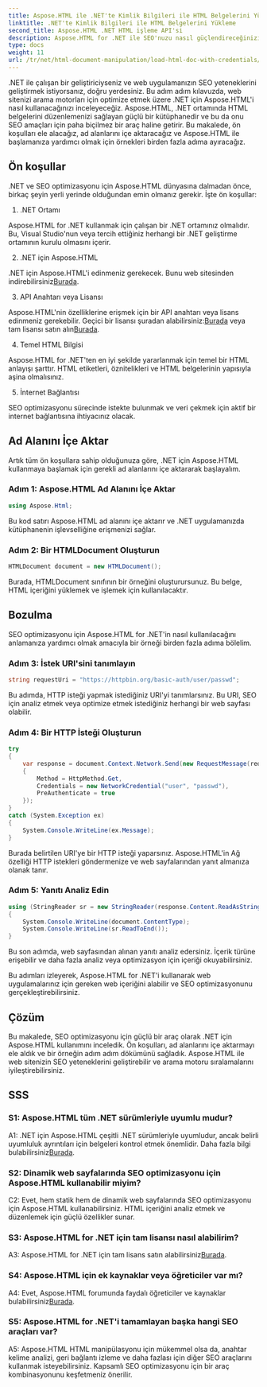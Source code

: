 ```yaml
---
title: Aspose.HTML ile .NET'te Kimlik Bilgileri ile HTML Belgelerini Yükleme
linktitle: .NET'te Kimlik Bilgileri ile HTML Belgelerini Yükleme
second_title: Aspose.HTML .NET HTML işleme API'si
description: Aspose.HTML for .NET ile SEO'nuzu nasıl güçlendireceğinizi öğrenin. Sıralamaları artırın, web içeriğini analiz edin ve arama motorları için optimize edin.
type: docs
weight: 11
url: /tr/net/html-document-manipulation/load-html-doc-with-credentials/
---
```


.NET ile çalışan bir geliştiriciyseniz ve web uygulamanızın SEO yeteneklerini geliştirmek istiyorsanız, doğru yerdesiniz. Bu adım adım kılavuzda, web sitenizi arama motorları için optimize etmek üzere .NET için Aspose.HTML'i nasıl kullanacağınızı inceleyeceğiz. Aspose.HTML, .NET ortamında HTML belgelerini düzenlemenizi sağlayan güçlü bir kütüphanedir ve bu da onu SEO amaçları için paha biçilmez bir araç haline getirir. Bu makalede, ön koşulları ele alacağız, ad alanlarını içe aktaracağız ve Aspose.HTML ile başlamanıza yardımcı olmak için örnekleri birden fazla adıma ayıracağız.

## Ön koşullar

.NET ve SEO optimizasyonu için Aspose.HTML dünyasına dalmadan önce, birkaç şeyin yerli yerinde olduğundan emin olmanız gerekir. İşte ön koşullar:

1. .NET Ortamı

Aspose.HTML for .NET kullanmak için çalışan bir .NET ortamınız olmalıdır. Bu, Visual Studio'nun veya tercih ettiğiniz herhangi bir .NET geliştirme ortamının kurulu olmasını içerir.

2. .NET için Aspose.HTML

.NET için Aspose.HTML'i edinmeniz gerekecek. Bunu web sitesinden indirebilirsiniz[Burada](https://releases.aspose.com/html/net/). 

3. API Anahtarı veya Lisansı

 Aspose.HTML'nin özelliklerine erişmek için bir API anahtarı veya lisans edinmeniz gerekebilir. Geçici bir lisansı şuradan alabilirsiniz:[Burada](https://purchase.aspose.com/temporary-license/) veya tam lisansı satın alın[Burada](https://purchase.aspose.com/buy).

4. Temel HTML Bilgisi

Aspose.HTML for .NET'ten en iyi şekilde yararlanmak için temel bir HTML anlayışı şarttır. HTML etiketleri, öznitelikleri ve HTML belgelerinin yapısıyla aşina olmalısınız.

5. İnternet Bağlantısı

SEO optimizasyonu sürecinde istekte bulunmak ve veri çekmek için aktif bir internet bağlantısına ihtiyacınız olacak.

## Ad Alanını İçe Aktar

Artık tüm ön koşullara sahip olduğunuza göre, .NET için Aspose.HTML kullanmaya başlamak için gerekli ad alanlarını içe aktararak başlayalım.

### Adım 1: Aspose.HTML Ad Alanını İçe Aktar

```csharp
using Aspose.Html;
```

Bu kod satırı Aspose.HTML ad alanını içe aktarır ve .NET uygulamanızda kütüphanenin işlevselliğine erişmenizi sağlar.

### Adım 2: Bir HTMLDocument Oluşturun

```csharp
HTMLDocument document = new HTMLDocument();
```

Burada, HTMLDocument sınıfının bir örneğini oluşturursunuz. Bu belge, HTML içeriğini yüklemek ve işlemek için kullanılacaktır.

## Bozulma

SEO optimizasyonu için Aspose.HTML for .NET'in nasıl kullanılacağını anlamanıza yardımcı olmak amacıyla bir örneği birden fazla adıma bölelim.

### Adım 3: İstek URI'sini tanımlayın

```csharp
string requestUri = "https://httpbin.org/basic-auth/user/passwd";
```

Bu adımda, HTTP isteği yapmak istediğiniz URI'yi tanımlarsınız. Bu URI, SEO için analiz etmek veya optimize etmek istediğiniz herhangi bir web sayfası olabilir.

### Adım 4: Bir HTTP İsteği Oluşturun

```csharp
try
{
    var response = document.Context.Network.Send(new RequestMessage(requestUri)
    {
        Method = HttpMethod.Get,
        Credentials = new NetworkCredential("user", "passwd"),
        PreAuthenticate = true
    });
}
catch (System.Exception ex)
{
    System.Console.WriteLine(ex.Message);
}
```

Burada belirtilen URI'ye bir HTTP isteği yaparsınız. Aspose.HTML'in Ağ özelliği HTTP istekleri göndermenize ve web sayfalarından yanıt almanıza olanak tanır.

### Adım 5: Yanıtı Analiz Edin

```csharp
using (StringReader sr = new StringReader(response.Content.ReadAsString()))
{
    System.Console.WriteLine(document.ContentType);
    System.Console.WriteLine(sr.ReadToEnd());
}
```

Bu son adımda, web sayfasından alınan yanıtı analiz edersiniz. İçerik türüne erişebilir ve daha fazla analiz veya optimizasyon için içeriği okuyabilirsiniz.

Bu adımları izleyerek, Aspose.HTML for .NET'i kullanarak web uygulamalarınız için gereken web içeriğini alabilir ve SEO optimizasyonunu gerçekleştirebilirsiniz.

## Çözüm

Bu makalede, SEO optimizasyonu için güçlü bir araç olarak .NET için Aspose.HTML kullanımını inceledik. Ön koşulları, ad alanlarını içe aktarmayı ele aldık ve bir örneğin adım adım dökümünü sağladık. Aspose.HTML ile web sitenizin SEO yeteneklerini geliştirebilir ve arama motoru sıralamalarını iyileştirebilirsiniz.

## SSS

### S1: Aspose.HTML tüm .NET sürümleriyle uyumlu mudur?

 A1: .NET için Aspose.HTML çeşitli .NET sürümleriyle uyumludur, ancak belirli uyumluluk ayrıntıları için belgeleri kontrol etmek önemlidir. Daha fazla bilgi bulabilirsiniz[Burada](https://reference.aspose.com/html/net/).

### S2: Dinamik web sayfalarında SEO optimizasyonu için Aspose.HTML kullanabilir miyim?

C2: Evet, hem statik hem de dinamik web sayfalarında SEO optimizasyonu için Aspose.HTML kullanabilirsiniz. HTML içeriğini analiz etmek ve düzenlemek için güçlü özellikler sunar.

### S3: Aspose.HTML for .NET için tam lisansı nasıl alabilirim?

 A3: Aspose.HTML for .NET için tam lisans satın alabilirsiniz[Burada](https://purchase.aspose.com/buy).

### S4: Aspose.HTML için ek kaynaklar veya öğreticiler var mı?

 A4: Evet, Aspose.HTML forumunda faydalı öğreticiler ve kaynaklar bulabilirsiniz[Burada](https://forum.aspose.com/).

### S5: Aspose.HTML for .NET'i tamamlayan başka hangi SEO araçları var?

A5: Aspose.HTML HTML manipülasyonu için mükemmel olsa da, anahtar kelime analizi, geri bağlantı izleme ve daha fazlası için diğer SEO araçlarını kullanmak isteyebilirsiniz. Kapsamlı SEO optimizasyonu için bir araç kombinasyonunu keşfetmeniz önerilir.